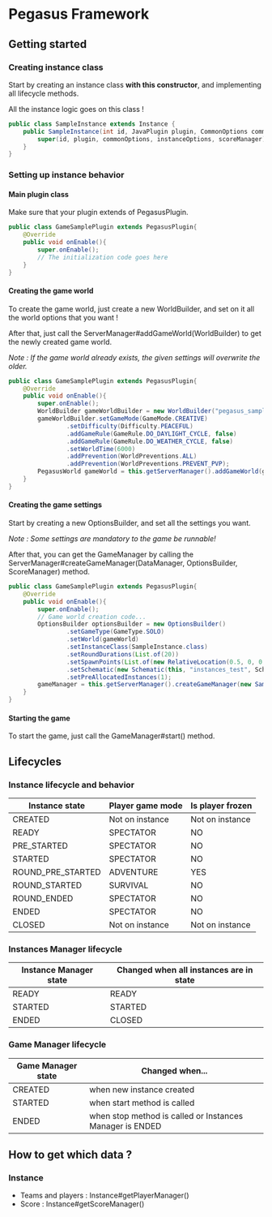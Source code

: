 # Pegasus Framework

## Getting started

### Creating instance class

Start by creating an instance class **with this constructor**, and implementing all lifecycle methods.

All the instance logic goes on this class !

```java
public class SampleInstance extends Instance {
    public SampleInstance(int id, JavaPlugin plugin, CommonOptions commonOptions, InstanceOptions instanceOptions, ScoreManager scoreManager) {
        super(id, plugin, commonOptions, instanceOptions, scoreManager);
    }
}
```

### Setting up instance behavior

#### Main plugin class

Make sure that your plugin extends of PegasusPlugin.

```java
public class GameSamplePlugin extends PegasusPlugin{
    @Override
    public void onEnable(){
        super.onEnable();
        // The initialization code goes here
    }
}
```
#### Creating the game world

To create the game world, just create a new WorldBuilder, and set on it all the world options that you want !

After that, just call the ServerManager#addGameWorld(WorldBuilder) to get the newly created game world.

_Note : If the game world already exists, the given settings will overwrite the older._

```java
public class GameSamplePlugin extends PegasusPlugin{
    @Override
    public void onEnable(){
        super.onEnable();
        WorldBuilder gameWorldBuilder = new WorldBuilder("pegasus_sample");
        gameWorldBuilder.setGameMode(GameMode.CREATIVE)
                .setDifficulty(Difficulty.PEACEFUL)
                .addGameRule(GameRule.DO_DAYLIGHT_CYCLE, false)
                .addGameRule(GameRule.DO_WEATHER_CYCLE, false)
                .setWorldTime(6000)
                .addPrevention(WorldPreventions.ALL)
                .addPrevention(WorldPreventions.PREVENT_PVP);
        PegasusWorld gameWorld = this.getServerManager().addGameWorld(gameWorldBuilder);
    }
}
```

#### Creating the game settings

Start by creating a new OptionsBuilder, and set all the settings you want.

_Note : Some settings are mandatory to the game be runnable!_

After that, you can get the GameManager by calling the ServerManager#createGameManager(DataManager, OptionsBuilder, ScoreManager) method.

```java
public class GameSamplePlugin extends PegasusPlugin{
    @Override
    public void onEnable(){
        super.onEnable();
        // Game world creation code...
        OptionsBuilder optionsBuilder = new OptionsBuilder()
                .setGameType(GameType.SOLO)
                .setWorld(gameWorld)
                .setInstanceClass(SampleInstance.class)
                .setRoundDurations(List.of(20))
                .setSpawnPoints(List.of(new RelativeLocation(0.5, 0, 0.5, 90, 0)))
                .setSchematic(new Schematic(this, "instances_test", SchematicFlags.COPY_BIOMES))
                .setPreAllocatedInstances(1);
        gameManager = this.getServerManager().createGameManager(new SampleDataManager(), optionsBuilder, new SampleScoreManager());
    }
}
```

#### Starting the game

To start the game, just call the GameManager#start() method.

## Lifecycles

### Instance lifecycle and behavior

| Instance state    | Player game mode | Is player frozen |
|-------------------|------------------|------------------|
| CREATED           | Not on instance  | Not on instance  |
| READY             | SPECTATOR        | NO               |
| PRE_STARTED       | SPECTATOR        | NO               |
| STARTED           | SPECTATOR        | NO               |
| ROUND_PRE_STARTED | ADVENTURE        | YES              |
| ROUND_STARTED     | SURVIVAL         | NO               |
| ROUND_ENDED       | SPECTATOR        | NO               |
| ENDED             | SPECTATOR        | NO               |
| CLOSED            | Not on instance  | Not on instance  |

### Instances Manager lifecycle

| Instance Manager state | Changed when all instances are in state |
|------------------------|-----------------------------------------|
| READY                  | READY                                   |
| STARTED                | STARTED                                 |
| ENDED                  | CLOSED                                  |

### Game Manager lifecycle

| Game Manager state | Changed when...                                          |
|--------------------|----------------------------------------------------------|
| CREATED            | when new instance created                                |
| STARTED            | when start method is called                              |
| ENDED              | when stop method is called or Instances Manager is ENDED |

## How to get which data ?

### Instance
- Teams and players : Instance#getPlayerManager()
- Score : Instance#getScoreManager()
